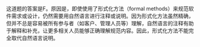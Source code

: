 这道题的答案是F。原因是，即使使用了形式化方法（formal methods）来规范软件需求或设计，仍然需要用自然语言进行注释或说明。因为形式化方法虽然精确，但并不总是容易被所有参与者（如客户、管理人员等）理解，自然语言的注释有助于解释和补充，让更多相关人员能够正确理解规范内容。因此，形式化方法不能完全取代自然语言说明。